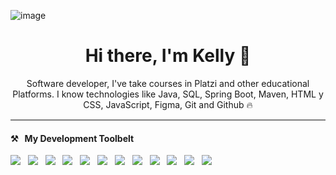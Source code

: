 ![image](https://github.com/KellyC2/KellyC2/assets/114506517/7d248111-6bb5-4953-871e-a67e8f8b0584)

<h1 align= "center"> Hi there, I'm Kelly  🤗 </h1>
<p align="center"> Software developer, I've take courses in Platzi and other educational Platforms. I know technologies like Java, SQL, Spring Boot, Maven, HTML y CSS, JavaScript, Figma, Git and Github 🔥 </p>

<hr style="height:2px;border-width:0;color:gray;background-color:gray">

<h4>⚒&nbsp;&nbsp;&nbsp;My Development Toolbelt</h4>
<p>
   <img src="https://img.shields.io/badge/java%20-%231572B6.svg?&style=for-the-badge&logo=java&logoColor=white" />&nbsp;&nbsp;
   <img src="https://img.shields.io/badge/mysql%20-%23339933.svg?&style=for-the-badge&logo=mysql&logoColor=white" />&nbsp;&nbsp;
   <img src="https://img.shields.io/badge/springBoot%20-%59666c.svg?&style=for-the-badge&logo=springBoot&logoColor=white" />&nbsp;&nbsp;
   <img src="https://img.shields.io/badge/maven%20-%23000.svg?&style=for-the-badge&logo=maven&logoColor=white" />&nbsp;&nbsp;
   <img src="https://img.shields.io/badge/hibernate%20-%59666c.svg?&style=for-the-badge&logo=hibernate&logoColor=white" />&nbsp;&nbsp;
  <img src="https://img.shields.io/badge/html5%20-%23e34f26.svg?&style=for-the-badge&logo=html5&logoColor=white" />&nbsp;&nbsp;
  <img src="https://img.shields.io/badge/css3%20-%231572B6.svg?&style=for-the-badge&logo=css3&logoColor=white" />&nbsp;&nbsp;
  <img src="https://img.shields.io/badge/javascript%20-%23F7DF1E.svg?&style=for-the-badge&logo=javascript&logoColor=white" />&nbsp;&nbsp;
  <img src="https://img.shields.io/badge/node.js%20-%23339933.svg?&style=for-the-badge&logo=node.js&logoColor=white" />&nbsp;&nbsp;  
  <img src="https://img.shields.io/badge/git%20-%23F05133.svg?&style=for-the-badge&logo=git&logoColor=white" />&nbsp;&nbsp;
  <img src="https://img.shields.io/badge/linux%20-%23000.svg?&style=for-the-badge&logo=linux&logoColor=white" />&nbsp;&nbsp;
  <img src="https://img.shields.io/badge/github%20-%23000.svg?&style=for-the-badge&logo=github&logoColor=white" />&nbsp;&nbsp;
    
</p>


<!--
**KellyC2/KellyC2** is a ✨ _special_ ✨ repository because its `README.md` (this file) appears on your GitHub profile.

Here are some ideas to get you started:

- 🔭 I’m currently working on ...
- 🌱 I’m currently learning ...
- 👯 I’m looking to collaborate on ...
- 🤔 I’m looking for help with ...
- 💬 Ask me about ...
- 📫 How to reach me: ...
- 😄 Pronouns: ...
- ⚡ Fun fact: ...
-->
